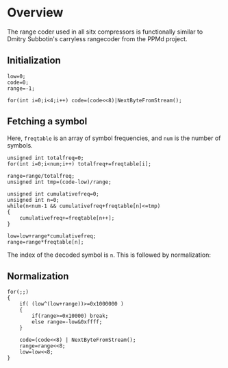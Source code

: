 # Overview #

The range coder used in all sitx compressors is functionally similar to Dmitry Subbotin's carryless rangecoder from the PPMd project.

## Initialization ##

```
low=0;
code=0;
range=-1;

for(int i=0;i<4;i++) code=(code<<8)|NextByteFromStream();
```

## Fetching a symbol ##

Here, `freqtable` is an array of symbol frequencies, and `num` is the number of symbols.

```
unsigned int totalfreq=0;
for(int i=0;i<num;i++) totalfreq+=freqtable[i];

range=range/totalfreq;
unsigned int tmp=(code-low)/range;

unsigned int cumulativefreq=0;
unsigned int n=0;
while(n<num-1 && cumulativefreq+freqtable[n]<=tmp)
{
    cumulativefreq+=freqtable[n++];
}

low=low+range*cumulativefreq;
range=range*freqtable[n];

```

The index of the decoded symbol is `n`. This is followed by normalization:

## Normalization ##

```
for(;;)
{
    if( (low^(low+range))>=0x1000000 )
    {
        if(range>=0x10000) break;
        else range=-low&0xffff;
    }
    
    code=(code<<8) | NextByteFromStream();
    range=range<<8;
    low=low<<8;
}
```